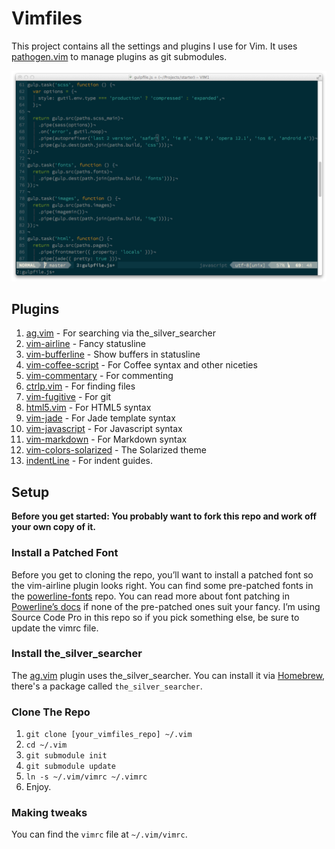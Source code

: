 # Vimfiles

This project contains all the settings and plugins I use for Vim. It uses
[pathogen.vim](https://github.com/tpope/vim-pathogen) to manage plugins as
git submodules.

![Screenshot of Vim](https://github.com/jordanthomas/vimfiles/raw/master/screenshot.png)

## Plugins

1. [ag.vim](https://github.com/rking/ag.vim) - For searching via the_silver_searcher
2. [vim-airline](https://github.com/bling/vim-airline) - Fancy statusline
3. [vim-bufferline](https://github.com/bling/vim-bufferline) - Show buffers in statusline
4. [vim-coffee-script](https://github.com/kchmck/vim-coffee-script) - For Coffee syntax and other niceties
5. [vim-commentary](https://github.com/tpope/vim-commentary) - For commenting
6. [ctrlp.vim](https://github.com/kien/ctrlp.vim) - For finding files
7. [vim-fugitive](https://github.com/tpope/vim-fugitive) - For git
8. [html5.vim](https://github.com/othree/html5.vim) - For HTML5 syntax
9. [vim-jade](https://github.com/digitaltoad/vim-jade) - For Jade template syntax
10. [vim-javascript](https://github.com/pangloss/vim-javascript) - For Javascript syntax
11. [vim-markdown](https://github.com/tpope/vim-markdown) - For Markdown syntax
12. [vim-colors-solarized](https://github.com/altercation/vim-colors-solarized) - The Solarized theme
13. [indentLine](https://github.com/Yggdroot/indentLine) - For indent guides.

## Setup

**Before you get started: You probably want to fork this repo and work off your own copy of it.**

### Install a Patched Font

Before you get to cloning the repo, you’ll want to install a patched font so
the vim-airline plugin looks right. You can find some pre-patched fonts in the
[powerline-fonts](https://github.com/Lokaltog/powerline-fonts) repo. You can
read more about font patching in [Powerline’s docs](http://powerline.readthedocs.org/en/latest/fontpatching.html#font-patching)
if none of the pre-patched ones suit your fancy. I’m using Source Code Pro in
this repo so if you pick something else, be sure to update the vimrc file.

### Install the_silver_searcher

The [ag.vim](https://github.com/rking/ag.vim) plugin uses the_silver_searcher. You can install it via [Homebrew](http://brew.sh), there's a package called `the_silver_searcher`.

### Clone The Repo

  1. `git clone [your_vimfiles_repo] ~/.vim`
  2. `cd ~/.vim`
  3. `git submodule init`
  4. `git submodule update`
  5. `ln -s ~/.vim/vimrc ~/.vimrc`
  6. Enjoy.

### Making tweaks

You can find the `vimrc` file at `~/.vim/vimrc`.
